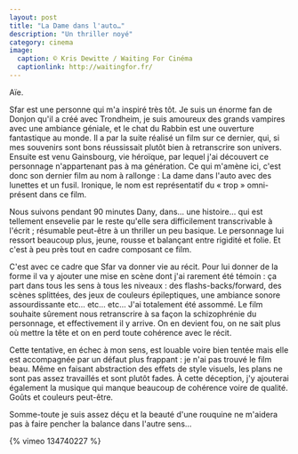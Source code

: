 ```yaml
---
layout: post
title: "La Dame dans l'auto…"
description: "Un thriller noyé"
category: cinema
image:
  caption: © Kris Dewitte / Waiting For Cinéma
  captionlink: http://waitingfor.fr/
---
```


Aïe.

Sfar est une personne qui m'a inspiré très tôt. Je suis un énorme fan
de Donjon qu'il a créé avec Trondheim, je suis amoureux des grands
vampires avec une ambiance géniale, et le chat du Rabbin est une
ouverture fantastique au monde. Il a par la suite réalisé un film sur
ce dernier, qui, si mes souvenirs sont bons réussissait plutôt bien à
retranscrire son univers. Ensuite est venu Gainsbourg, vie héroïque,
par lequel j'ai découvert ce personnage n'appartenant pas à ma
génération. Ce qui m'amène ici, c'est donc son dernier film au nom à
rallonge : La dame dans l'auto avec des lunettes et un fusil.
Ironique, le nom est représentatif du « trop » omni-présent dans ce
film.

Nous suivons pendant 90 minutes Dany, dans… une histoire… qui est
tellement ensevelie par le reste qu'elle sera difficilement
transcrivable à l'écrit ; résumable peut-être à un thriller un peu
basique. Le personnage lui ressort beaucoup plus, jeune, rousse et
balançant entre rigidité et folie. Et c'est à peu près tout en cadre
composant ce film.

C'est avec ce cadre que Sfar va donner vie au récit. Pour lui donner
de la forme il va y ajouter une mise en scène dont j'ai rarement été
témoin : ça part dans tous les sens à tous les niveaux : des
flashs-backs/forward, des scènes splittées, des jeux de couleurs
épileptiques, une ambiance sonore assourdissante etc… etc… etc… J'ai
totalement été assommé. Le film souhaite sûrement nous retranscrire à
sa façon la schizophrénie du personnage, et effectivement il y arrive.
On en devient fou, on ne sait plus où mettre la tête et on en perd
toute cohérence avec le récit.

Cette tentative, en échec à mon sens, est louable voire bien tentée
mais elle est accompagnée par un défaut plus frappant : je n'ai pas
trouvé le film beau. Même en faisant abstraction des effets de style
visuels, les plans ne sont pas assez travaillés et sont plutôt fades.
À cette déception, j'y ajouterai également la musique qui manque
beaucoup de cohérence voire de qualité. Goûts et couleurs peut-être.

Somme-toute je suis assez déçu et la beauté d'une rouquine ne m'aidera
pas à faire pencher la balance dans l'autre sens…

{% vimeo 134740227 %}
